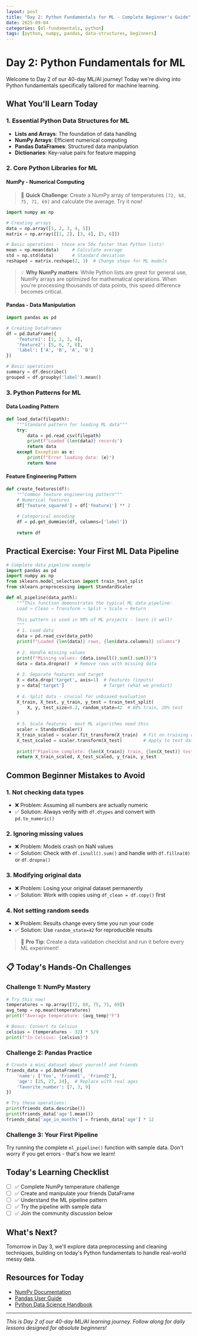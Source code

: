 ```yaml
---
layout: post
title: "Day 2: Python Fundamentals for ML - Complete Beginner's Guide"
date: 2025-09-04
categories: [ml-fundamentals, python]
tags: [python, numpy, pandas, data-structures, beginners]
---
```


# Day 2: Python Fundamentals for ML

Welcome to Day 2 of our 40-day ML/AI journey! Today we're diving into Python fundamentals specifically tailored for machine learning.

## What You'll Learn Today

### 1. Essential Python Data Structures for ML
- **Lists and Arrays**: The foundation of data handling
- **NumPy Arrays**: Efficient numerical computing
- **Pandas DataFrames**: Structured data manipulation
- **Dictionaries**: Key-value pairs for feature mapping

### 2. Core Python Libraries for ML

#### NumPy - Numerical Computing

> 📝 **Quick Challenge**: Create a NumPy array of temperatures `[72, 68, 75, 71, 69]` and calculate the average. Try it now!

```python
import numpy as np

# Creating arrays
data = np.array([1, 2, 3, 4, 5])
matrix = np.array([[1, 2], [3, 4], [5, 6]])

# Basic operations - these are 50x faster than Python lists!
mean = np.mean(data)     # Calculate average
std = np.std(data)       # Standard deviation
reshaped = matrix.reshape(2, 3)  # Change shape for ML models
```

> 💡 **Why NumPy matters**: While Python lists are great for general use, NumPy arrays are optimized for mathematical operations. When you're processing thousands of data points, this speed difference becomes critical.

#### Pandas - Data Manipulation
```python
import pandas as pd

# Creating DataFrames
df = pd.DataFrame({
    'feature1': [1, 2, 3, 4],
    'feature2': [5, 6, 7, 8],
    'label': ['A', 'B', 'A', 'B']
})

# Basic operations
summary = df.describe()
grouped = df.groupby('label').mean()
```

### 3. Python Patterns for ML

#### Data Loading Pattern
```python
def load_data(filepath):
    """Standard pattern for loading ML data"""
    try:
        data = pd.read_csv(filepath)
        print(f"Loaded {len(data)} records")
        return data
    except Exception as e:
        print(f"Error loading data: {e}")
        return None
```

#### Feature Engineering Pattern
```python
def create_features(df):
    """Common feature engineering pattern"""
    # Numerical features
    df['feature_squared'] = df['feature1'] ** 2
    
    # Categorical encoding
    df = pd.get_dummies(df, columns=['label'])
    
    return df
```

## Practical Exercise: Your First ML Data Pipeline

```python
# Complete data pipeline example
import pandas as pd
import numpy as np
from sklearn.model_selection import train_test_split
from sklearn.preprocessing import StandardScaler

def ml_pipeline(data_path):
    """This function demonstrates the typical ML data pipeline:
    Load → Clean → Transform → Split → Scale → Return
    
    This pattern is used in 90% of ML projects - learn it well!
    """
    # 1. Load data
    data = pd.read_csv(data_path)
    print(f"Loaded {len(data)} rows, {len(data.columns)} columns")
    
    # 2. Handle missing values
    print(f"Missing values: {data.isnull().sum().sum()}")
    data = data.dropna()  # Remove rows with missing data
    
    # 3. Separate features and target
    X = data.drop('target', axis=1)  # Features (inputs)
    y = data['target']               # Target (what we predict)
    
    # 4. Split data - crucial for unbiased evaluation
    X_train, X_test, y_train, y_test = train_test_split(
        X, y, test_size=0.2, random_state=42  # 80% train, 20% test
    )
    
    # 5. Scale features - most ML algorithms need this
    scaler = StandardScaler()
    X_train_scaled = scaler.fit_transform(X_train)  # Fit on training data
    X_test_scaled = scaler.transform(X_test)        # Apply to test data
    
    print(f"Pipeline complete: {len(X_train)} train, {len(X_test)} test samples")
    return X_train_scaled, X_test_scaled, y_train, y_test
```

## Common Beginner Mistakes to Avoid

### 1. **Not checking data types** 
- ❌ Problem: Assuming all numbers are actually numeric
- ✅ Solution: Always verify with `df.dtypes` and convert with `pd.to_numeric()`

### 2. **Ignoring missing values**
- ❌ Problem: Models crash on NaN values
- ✅ Solution: Check with `df.isnull().sum()` and handle with `df.fillna(0)` or `df.dropna()`

### 3. **Modifying original data**
- ❌ Problem: Losing your original dataset permanently
- ✅ Solution: Work with copies using `df_clean = df.copy()` first

### 4. **Not setting random seeds**
- ❌ Problem: Results change every time you run your code
- ✅ Solution: Use `random_state=42` for reproducible results

> 🔧 **Pro Tip**: Create a data validation checklist and run it before every ML experiment!

## 📋 Today's Hands-On Challenges

### Challenge 1: NumPy Mastery
```python
# Try this now!
temperatures = np.array([72, 68, 75, 71, 69])
avg_temp = np.mean(temperatures)
print(f"Average temperature: {avg_temp}°F")

# Bonus: Convert to Celsius
celsius = (temperatures - 32) * 5/9
print(f"In Celsius: {celsius}")
```

### Challenge 2: Pandas Practice
```python
# Create a mini dataset about yourself and friends
friends_data = pd.DataFrame({
    'name': ['You', 'Friend1', 'Friend2'],
    'age': [25, 27, 24],  # Replace with real ages
    'favorite_number': [7, 3, 9]
})

# Try these operations:
print(friends_data.describe())
print(friends_data['age'].mean())
friends_data['age_in_months'] = friends_data['age'] * 12
```

### Challenge 3: Your First Pipeline
Try running the complete `ml_pipeline()` function with sample data. Don't worry if you get errors - that's how we learn!

## Today's Learning Checklist

- [ ] ✅ Complete NumPy temperature challenge
- [ ] ✅ Create and manipulate your friends DataFrame  
- [ ] ✅ Understand the ML pipeline pattern
- [ ] ✅ Try the pipeline with sample data
- [ ] ✅ Join the community discussion below

## What's Next?

Tomorrow in Day 3, we'll explore data preprocessing and cleaning techniques, building on today's Python fundamentals to handle real-world messy data.

## Resources for Today
- [NumPy Documentation](https://numpy.org/doc/)
- [Pandas User Guide](https://pandas.pydata.org/docs/user_guide/)
- [Python Data Science Handbook](https://jakevdp.github.io/PythonDataScienceHandbook/)

---

*This is Day 2 of our 40-day ML/AI learning journey. Follow along for daily lessons designed for absolute beginners!*
